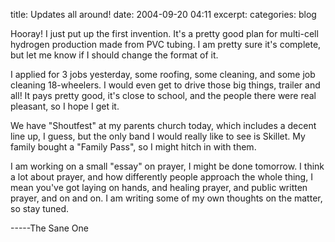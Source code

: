 title: Updates all around!
date: 2004-09-20 04:11
excerpt: 
categories: blog

Hooray! I just put up the first invention. It's a pretty good plan for multi-cell hydrogen production made from PVC tubing. I am pretty sure it's complete, but let me know if I should change the format of it.

I applied for 3 jobs yesterday, some roofing, some cleaning, and some job cleaning 18-wheelers. I would even get to drive those big things, trailer and all! It pays pretty good, it's close to school, and the people there were real pleasant, so I hope I get it.

We have "Shoutfest" at my parents church today, which includes a decent line up, I guess, but the only band I would really like to see is Skillet. My family bought a "Family Pass", so I might hitch in with them.

I am working on a small "essay" on prayer, I might be done tomorrow. I think a lot about prayer, and how differently people approach the whole thing, I mean you've got laying on hands, and healing prayer, and public written prayer, and on and on. I am writing some of my own thoughts on the matter, so stay tuned.

-----The Sane One
